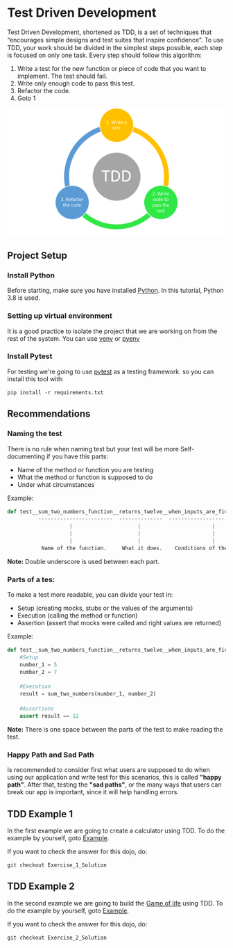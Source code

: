 # Test Driven Development
 
Test Driven Development, shortened as TDD, is a set of techniques that “encourages simple designs and test suites that inspire conﬁdence”. To use TDD, your work should be divided in the simplest steps possible, each step is focused on only one task. Every step should follow this algorithm:
 
1. Write a test for the new function or piece of code that you want to implement. The test should fail.
2. Write only enough code to pass this test.
3. Refactor the code.
4. Goto 1

<img src="./docs/static/images/TDD.png" alt="drawing" width="1000"/>

## Project Setup

### Install Python

Before starting, make sure you have installed [Python](https://www.python.org/downloads/). In this tutorial, Python 3.8 is used.

### Setting up virtual environment

It is a good practice to isolate the project that we are working on from the rest of the system. You can use [venv](https://realpython.com/python-virtual-environments-a-primer/) or [pyenv](https://amaral.northwestern.edu/resources/guides/pyenv-tutorial)

### Install Pytest

For testing we're going to use [pytest](pytest.org) as a testing framework. so you can install this tool with:
```
pip install -r requirements.txt
```

## Recommendations

### Naming the test

There is no rule when naming test but your test will be more Self-documenting if you have this parts:

 - Name of the method or function you are testing
 - What the method or function is supposed to do
 - Under what circumstances

Example:


```py
def test__sum_two_numbers_function__returns_twelve__when_inputs_are_five_and_seven():
          ------------------------  --------------  ------------------------------
                    |                     |                       |
                    |                     |                       |
                    |                     |                       |
           Name of the function.     What it does.    Conditions of the arguments.

```
**Note:** Double underscore is used between each part.
 

### Parts of a tes:

To make a test more readable, you can divide your test in:
 - Setup (creating mocks, stubs or the values of the arguments)
 - Execution (calling the method or function)
 - Assertion (assert that mocks were called and right values are returned) 

Example:

```py
def test__sum_two_numbers_function__returns_twelve__when_inputs_are_five_and_seven():
    #Setup
    number_1 = 5
    number_2 = 7

    #Execution
    result = sum_two_numbers(number_1, number_2)

    #Assertions
    assert result == 12
```
**Note:** There is one space between the parts of the test to make reading the test.


### Happy Path and Sad Path

Is recommended to consider first what users are supposed to do when using our application and write test for this scenarios, this is called **"happy path"**.
After that, testing the **"sad paths"**, or the many ways that users can break our app is important, since it will help handling errors.

## TDD Example 1

In the first example we are going to create a calculator using TDD. To do the example by yourself, goto [Example](./example_1/README.md).

If you want to check the answer for this dojo, do:
```
git checkout Exercise_1_Solution
```

## TDD Example 2

In the second example we are going to build the [Game of life](https://en.wikipedia.org/wiki/Conway%27s_Game_of_Life) using TDD.  To do the example by yourself, goto [Example](./example_2/README.md).

If you want to check the answer for this dojo, do:
```
git checkout Exercise_2_Solution
```
